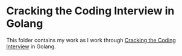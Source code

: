 # Cracking the Coding Interview in Golang

This folder contains my work as I work through [Cracking the Coding Interview](http://www.crackingthecodinginterview.com/) in Golang.
